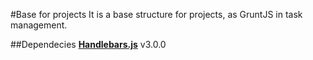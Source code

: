 #Base for projects
It is a base structure for projects, as GruntJS in task management.

##Dependecies
__[Handlebars.js](https://github.com/wycats/handlebars.js/)__ v3.0.0 